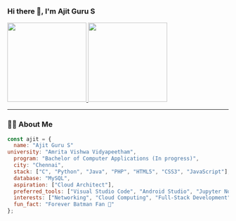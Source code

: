 ### Hi there 👋, I'm Ajit Guru S

<p align="left">
  <a href="https://github.com/ajzith">
    <p align="left">
  <a href="https://github.com/anuraghazra/github-readme-stats">
    <img height="180em" src="https://github-readme-stats-one-ebon-36.vercel.app/api?username=ajzith&show_icons=true&theme=dark&include_all_commits=true&count_private=true"/>
    <img height="180em" src="https://github-readme-stats-one-ebon-36.vercel.app/api/top-langs/?username=ajzith&layout=compact&langs_count=8&theme=dark"/>
  </a>
</p>

---

### 👨‍💻 About Me

```javascript
const ajit = { 
  name: "Ajit Guru S"
university: "Amrita Vishwa Vidyapeetham",
  program: "Bachelor of Computer Applications (In progress)",
  city: "Chennai",
  stack: ["C", "Python", "Java", "PHP", "HTML5", "CSS3", "JavaScript"],
  database: "MySQL",
  aspiration: ["Cloud Architect"],
  preferred_tools: ["Visual Studio Code", "Android Studio", "Jupyter Notebook", "Git", "GitHub"],
  interests: ["Networking", "Cloud Computing", "Full-Stack Development", "Open Source"],
  fun_fact: "Forever Batman Fan 🦇"
};
